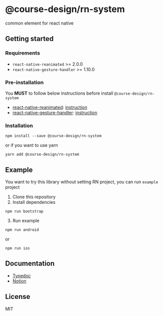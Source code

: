 # @course-design/rn-system

common element for react native

## Getting started

### Requirements
* `react-native-reanimated` >= 2.0.0
* `react-native-gesture-handler` >= 1.10.0

### Pre-installation
You **MUST** to follow below instructions before install `@course-design/rn-system`
* [react-native-reanimated](https://github.com/software-mansion/react-native-reanimated): [instruction](https://docs.swmansion.com/react-native-reanimated/docs/installation)
* [react-native-gesture-handler](https://github.com/software-mansion/react-native-gesture-handler): [instruction](https://docs.swmansion.com/react-native-gesture-handler/docs/)

### Installation

```shell
npm install --save @course-design/rn-system
```
or if you want to use yarn
```shell
yarn add @course-design/rn-system
```
## Example

You want to try this library without setting RN project, you can run `example` project

1. Clone this repository
2. Install dependencies
```shell
npm run bootstrap
```
3. Run example
```shell
npm run android
```
or
```shell
npm run ios
```

## Documentation

* [Typedoc](https://coursedesign.github.io/rn-system)
* [Notion](https://www.notion.so/coursedesign/course-design-rn-system-b493624ce978497ea0f449e91526fc33)

## License

MIT
